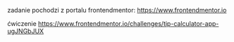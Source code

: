 zadanie pochodzi z portalu frontendmentor:
https://www.frontendmentor.io

ćwiczenie 
https://www.frontendmentor.io/challenges/tip-calculator-app-ugJNGbJUX

